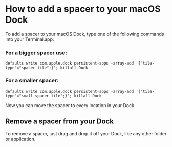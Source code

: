 # How to add a spacer to your macOS Dock

To add a spacer to your macOS Dock, type one of the following commands into your Terminal.app:

### For a bigger spacer use:
```
defaults write com.apple.dock persistent-apps -array-add '{"tile-type"="spacer-tile";}'; killall Dock
```
### For a smaller spacer:
```
defaults write com.apple.dock persistent-apps -array-add '{"tile-type"="small-spacer-tile";}'; killall Dock
```

Now you can move the spacer to every location in your Dock.

## Remove a spacer from your Dock

To remove a spacer, just drag and drop it off your Dock, like any other folder or application.
